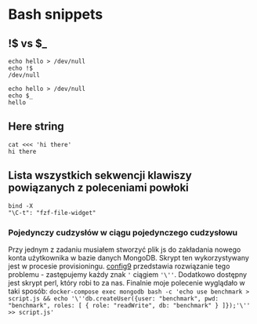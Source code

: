 # Bash snippets

## !$ vs $_

```
echo hello > /dev/null
echo !$
/dev/null
```

```
echo hello > /dev/null
echo $_
hello
```

## Here string

```
cat <<< 'hi there'
hi there
```

## Lista wszystkich sekwencji klawiszy powiązanych z poleceniami powłoki

```
bind -X
"\C-t": "fzf-file-widget"
```

### Pojedynczy cudzysłów w ciągu pojedynczego cudzysłowu

Przy jednym z zadaniu musiałem stworzyć plik js do zakładania nowego konta użytkownika w bazie danych MongoDB.
Skrypt ten wykorzystywany jest w procesie provisioningu.
[config9](https://config9.com/linux/bash/how-to-escape-single-quotes-within-single-quoted-strings/) przedstawia rozwiązanie tego problemu - zastępujemy każdy znak `'` ciągiem `'\''`.
Dodatkowo dostępny jest skrypt perl, który robi to za nas.
Finalnie moje polecenie wyglądało w taki sposób: `docker-compose exec mongodb bash -c 'echo use benchmark > script.js && echo '\''db.createUser({user: "benchmark", pwd: "benchmark", roles: [ { role: "readWrite", db: "benchmark" } ]});'\'' >> script.js'`
